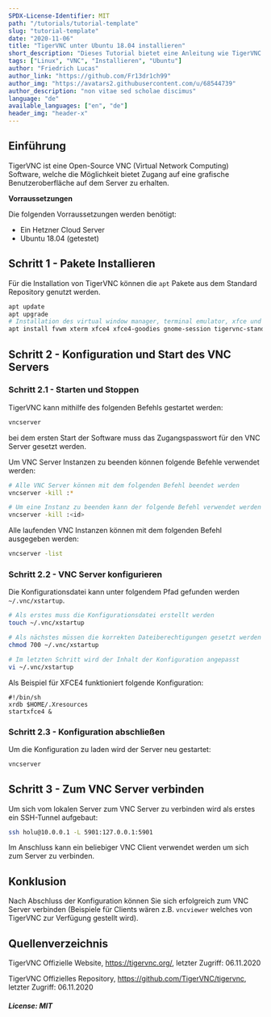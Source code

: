 ```yaml
---
SPDX-License-Identifier: MIT
path: "/tutorials/tutorial-template"
slug: "tutorial-template"
date: "2020-11-06"
title: "TigerVNC unter Ubuntu 18.04 installieren"
short_description: "Dieses Tutorial bietet eine Anleitung wie TigerVNC auf einem Ubuntu 18.04 Hetzner Cloud Server installiert werden kann."
tags: ["Linux", "VNC", "Installieren", "Ubuntu"]
author: "Friedrich Lucas"
author_link: "https://github.com/Fr13dr1ch99"
author_img: "https://avatars2.githubusercontent.com/u/68544739"
author_description: "non vitae sed scholae discimus"
language: "de"
available_languages: ["en", "de"]
header_img: "header-x"
---
```


## Einführung

TigerVNC ist eine Open-Source VNC (Virtual Network Computing) Software, welche die Möglichkeit bietet Zugang auf eine grafische Benutzeroberfläche auf dem Server zu erhalten.

**Vorraussetzungen**

Die folgenden Vorraussetzungen werden benötigt:
* Ein Hetzner Cloud Server
* Ubuntu 18.04 (getestet)


## Schritt 1 - Pakete Installieren

Für die Installation von TigerVNC können die `apt` Pakete aus dem Standard Repository genutzt werden.
```bash
apt update
apt upgrade
# Installation des virtual window manager, terminal emulator, xfce und tigervnc
apt install fvwm xterm xfce4 xfce4-goodies gnome-session tigervnc-standalone-server tigervnc-common
```


## Schritt 2 - Konfiguration und Start des VNC Servers

### Schritt 2.1 - Starten und Stoppen

TigerVNC kann mithilfe des folgenden Befehls gestartet werden:
```bash
vncserver
```

bei dem ersten Start der Software muss das Zugangspasswort für den VNC Server gesetzt werden.

Um VNC Server Instanzen zu beenden können folgende Befehle verwendet werden:
```bash
# Alle VNC Server können mit dem folgenden Befehl beendet werden
vncserver -kill :*

# Um eine Instanz zu beenden kann der folgende Befehl verwendet werden
vncserver -kill :<id>
```

Alle laufenden VNC Instanzen können mit dem folgenden Befehl ausgegeben werden:
```bash
vncserver -list
```

### Schritt 2.2 - VNC Server konfigurieren

Die Konfigurationsdatei kann unter folgendem Pfad gefunden werden `~/.vnc/xstartup`.
```bash
# Als erstes muss die Konfigurationsdatei erstellt werden
touch ~/.vnc/xstartup

# Als nächstes müssen die korrekten Dateiberechtigungen gesetzt werden
chmod 700 ~/.vnc/xstartup

# Im letzten Schritt wird der Inhalt der Konfiguration angepasst
vi ~/.vnc/xstartup
```

Als Beispiel für XFCE4 funktioniert folgende Konfiguration:
```
#!/bin/sh
xrdb $HOME/.Xresources
startxfce4 &
```

### Schritt 2.3 - Konfiguration abschließen

Um die Konfiguration zu laden wird der Server neu gestartet:
```bash
vncserver
```

## Schritt 3 - Zum VNC Server verbinden
Um sich vom lokalen Server zum VNC Server zu verbinden wird als erstes ein SSH-Tunnel aufgebaut:
```bash
ssh holu@10.0.0.1 -L 5901:127.0.0.1:5901
```

Im Anschluss kann ein beliebiger VNC Client verwendet werden um sich zum Server zu verbinden.

## Konklusion

Nach Abschluss der Konfiguration können Sie sich erfolgreich zum VNC Server verbinden (Beispiele für Clients wären z.B. `vncviewer` welches von TigerVNC zur Verfügung gestellt wird).

## Quellenverzeichnis
TigerVNC Offizielle Website, https://tigervnc.org/, letzter Zugriff: 06.11.2020

TigerVNC Offizielles Repository, https://github.com/TigerVNC/tigervnc, letzter Zugriff: 06.11.2020

##### License: MIT

<!--

Contributor's Certificate of Origin

By making a contribution to this project, I certify that:

(a) The contribution was created in whole or in part by me and I have
    the right to submit it under the license indicated in the file; or

(b) The contribution is based upon previous work that, to the best of my
    knowledge, is covered under an appropriate license and I have the
    right under that license to submit that work with modifications,
    whether created in whole or in part by me, under the same license
    (unless I am permitted to submit under a different license), as
    indicated in the file; or

(c) The contribution was provided directly to me by some other person
    who certified (a), (b) or (c) and I have not modified it.

(d) I understand and agree that this project and the contribution are
    public and that a record of the contribution (including all personal
    information I submit with it, including my sign-off) is maintained
    indefinitely and may be redistributed consistent with this project
    or the license(s) involved.

Signed-off-by: Friedrich Lucas <friedrichlucas.99@gmail.com>

-->
